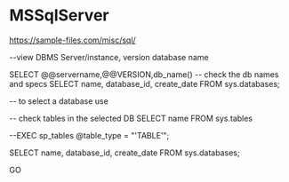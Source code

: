 # MSSqlServer


https://sample-files.com/misc/sql/


--view DBMS Server/instance, version database name

SELECT @@servername,@@VERSION,db_name()
-- check the db names and specs
SELECT name, database_id, create_date FROM sys.databases;

-- to select a database
use <DBName>

-- check tables in the selected DB
SELECT name FROM sys.tables

--EXEC sp_tables @table_type = "'TABLE'";

SELECT name, database_id, create_date
FROM sys.databases;

GO
